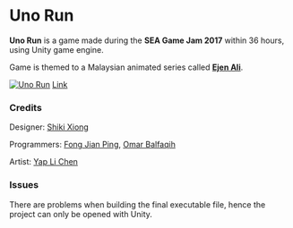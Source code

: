 # Uno Run
**Uno Run** is a game made during the **SEA Game Jam 2017** within 36 hours, using Unity game engine.

Game is themed to a Malaysian animated series called **[Ejen Ali](https://www.youtube.com/channel/UC42ZduLx6o3Nqg04kMuMCEw)**.

[![Uno Run](https://drive.google.com/uc?export=download&id=1xlJBH1YPt5Rg4p6zE_7IHZr6tqcHqetd)](https://drive.google.com/file/d/0B8D0KMKK7musbm0zNEtGbW8xYzQ/view "Uno Run - Click to Watch!")
<a href="https://drive.google.com/file/d/0B8D0KMKK7musbm0zNEtGbW8xYzQ/view" target="_blank">Link</a>

### Credits
Designer: [Shiki Xiong](https://www.facebook.com/shikilzx.xiong)

Programmers: [Fong Jian Ping](https://fattymieo.wixsite.com/portfolio), [Omar Balfaqih](http://obalfaqih.com/)

Artist: [Yap Li Chen](https://www.facebook.com/yap.lichen)

### Issues
There are problems when building the final executable file, hence the project can only be opened with Unity.
